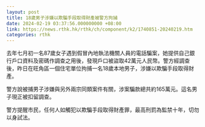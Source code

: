 ```yaml
---
layout: post
title: 18歲男子涉嫌以欺騙手段取得財產被警方拘捕
date: 2024-02-19 03:37:56.000000000 +08:00
link: https://news.rthk.hk/rthk/ch/component/k2/1740851-20240219.htm
categories: rthk
---
```


去年七月初一名87歲女子遇到假冒內地執法機關人員的電話騙案，她提供自己銀行戶口資料及密碼作調查之用後，發現戶口被盜取42萬元人民幣。警方經調查後，昨日在旺角區一個住宅單位拘捕一名18歲本地男子，涉嫌以欺騙手段取得財產。

警方說被捕男子涉嫌與另外兩宗同類案件有關，涉案騙款總共約165萬元。這名男子現正被扣留調查。

警方提醒市民，任何人如觸犯以欺騙手段取得財產罪，最高刑罰為監禁十年，切勿以身試法。
